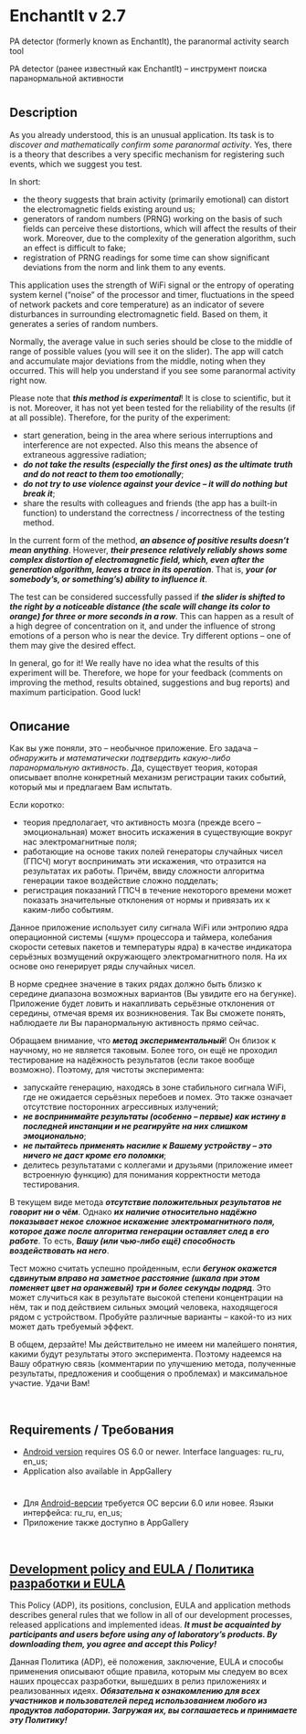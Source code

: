 # EnchantIt v 2.7


PA detector (formerly known as EnchantIt), the paranormal activity search tool

PA detector (ранее известный как EnchantIt) – инструмент поиска паранормальной активности

#

## Description

As you already understood, this is an unusual application. Its task is to _discover and mathematically confirm
some paranormal activity_. Yes, there is a theory that describes a very specific mechanism for registering such
events, which we suggest you test.

In short:
- the theory suggests that brain activity (primarily emotional) can distort the electromagnetic fields existing around us;
- generators of random numbers (PRNG) working on the basis of such fields can perceive these distortions, which will affect the results of their work. Moreover, due to the complexity of the generation algorithm, such an effect is difficult to fake;
- registration of PRNG readings for some time can show significant deviations from the norm and link them to any events.

This application uses the strength of WiFi signal or the entropy of operating system kernel (“noise” of the processor and timer, fluctuations in the speed of network packets and core temperature) as an indicator of severe disturbances in surrounding electromagnetic field. Based on them, it generates a series of random numbers.

Normally, the average value in such series should be close to the middle of range of possible values (you will see it on the slider). The app will catch and accumulate major deviations from the middle, noting when they occurred. This will help you understand if you see some paranormal activity right now.

Please note that ***this method is experimental***! It is close to scientific, but it is not. Moreover, it has not yet been tested for the reliability of the results (if at all possible). Therefore, for the purity of the experiment:
- start generation, being in the area where serious interruptions and interference are not expected. Also this means the absence of extraneous aggressive radiation;
- ***do not take the results (especially the first ones) as the ultimate truth and do not react to them too emotionally***;
- ***do not try to use violence against your device – it will do nothing but break it***;
- share the results with colleagues and friends (the app has a built-in function) to understand the correctness / incorrectness of the testing method.

In the current form of the method, ***an absence of positive results doesn’t mean anything***. However, ***their presence relatively
reliably shows some complex distortion of electromagnetic field, which, even after the generation algorithm,
leaves a trace in its operation***. That is, ***your (or somebody’s, or something’s) ability to influence it***.

The test can be considered successfully passed if ***the slider is shifted to the right by a noticeable distance
(the scale will change its color to orange) for three or more seconds in a row***. This can happen as a result of a high degree
of concentration on it, and under the influence of strong emotions of a person who is near the device. Try different options –
one of them may give the desired effect.

In general, go for it! We really have no idea what the results of this experiment will be. Therefore, we hope for your feedback
(comments on improving the method, results obtained, suggestions and bug reports) and maximum participation. Good luck!

#

## Описание

Как вы уже поняли, это – необычное приложение. Его задача – _обнаружить и математически подтвердить какую-либо паранормальную активность_.
Да, существует теория, которая описывает вполне конкретный механизм регистрации таких событий, который мы и предлагаем Вам испытать.

Если коротко:
- теория предполагает, что активность мозга (прежде всего – эмоциональная) может вносить искажения в существующие вокруг нас электромагнитные поля;
- работающие на основе таких полей генераторы случайных чисел (ГПСЧ) могут воспринимать эти искажения, что отразится на результатах их работы. Причём, ввиду сложности алгоритма генерации такое воздействие сложно подделать;
- регистрация показаний ГПСЧ в течение некоторого времени может показать значительные отклонения от нормы и привязать их к каким-либо событиям.

Данное приложение использует силу сигнала WiFi или энтропию ядра операционной системы («шум» процессора и таймера, колебания скорости сетевых пакетов и температуры ядра) в качестве индикатора серьёзных возмущений окружающего электромагнитного поля. На их основе оно генерирует ряды случайных чисел.

В норме среднее значение в таких рядах должно быть близко к середине диапазона возможных вариантов (Вы увидите его на бегунке). Приложение будет ловить и накапливать серьёзные отклонения от середины, отмечая время их возникновения. Так Вы сможете понять, наблюдаете ли Вы паранормальную активность прямо сейчас.

Обращаем внимание, что ***метод экспериментальный***! Он близок к научному, но не является таковым. Более того, он ещё не проходил тестирование на надёжность результатов (если такое вообще возможно). Поэтому, для чистоты эксперимента:
- запускайте генерацию, находясь в зоне стабильного сигнала WiFi, где не ожидается серьёзных перебоев и помех. Это также означает отсутствие посторонних агрессивных излучений;
- ***не воспринимайте результаты (особенно – первые) как истину в последней инстанции и не реагируйте на них слишком эмоционально***;
- ***не пытайтесь применять насилие к Вашему устройству – это ничего не даст кроме его поломки***;
- делитесь результатами с коллегами и друзьями (приложение имеет встроенную функцию) для понимания корректности метода тестирования.

В текущем виде метода ***отсутствие положительных результатов не говорит ни о чём***. Однако ***их наличие относительно надёжно показывает
некое сложное искажение электромагнитного поля, которое даже после алгоритма генерации оставляет след в его работе***.
То есть, ***Вашу (или чью-либо ещё) способность воздействовать на него***.

Тест можно считать успешно пройденным, если ***бегунок окажется сдвинутым вправо на заметное расстояние (шкала при этом поменяет
цвет на оранжевый) три и более секунды подряд***. Это может случиться как в результате высокой степени концентрации на нём,
так и под действием сильных эмоций человека, находящегося рядом с устройством. Пробуйте различные варианты – какой-то
из них может дать требуемый эффект.

В общем, дерзайте! Мы действительно не имеем ни малейшего понятия, какими будут результаты этого эксперимента. Поэтому
надеемся на Вашу обратную связь (комментарии по улучшению метода, полученные результаты, предложения и сообщения о проблемах)
и максимальное участие. Удачи Вам!


&nbsp;



## Requirements / Требования

- [Android version](https://play.google.com/store/apps/details?id=com.RD_AAOW.EnchantIt) requires OS 6.0 or newer. Interface languages: ru_ru, en_us;
- Application also available in AppGallery

#

- Для [Android-версии](https://play.google.com/store/apps/details?id=com.RD_AAOW.EnchantIt) требуется ОС версии 6.0 или новее. Языки интерфейса: ru_ru, en_us;
- Приложение также доступно в AppGallery

&nbsp;



## [Development policy and EULA / Политика разработки и EULA](https://adslbarxatov.github.io/ADP)

This Policy (ADP), its positions, conclusion, EULA and application methods
describes general rules that we follow in all of our development processes, released applications and implemented ideas.
***It must be acquainted by participants and users before using any of laboratory’s products.
By downloading them, you agree and accept this Policy!***

Данная Политика (ADP), её положения, заключение, EULA и способы применения
описывают общие правила, которым мы следуем во всех наших процессах разработки, вышедших в релиз приложениях
и реализованных идеях.
***Обязательна к ознакомлению для всех участников и пользователей перед использованием любого из продуктов лаборатории.
Загружая их, вы соглашаетесь и принимаете эту Политику!***
